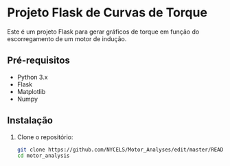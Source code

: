 # Projeto Flask de Curvas de Torque

Este é um projeto Flask para gerar gráficos de torque em função do escorregamento de um motor de indução.

## Pré-requisitos

- Python 3.x
- Flask
- Matplotlib
- Numpy

## Instalação

1. Clone o repositório:
   ```sh
   git clone https://github.com/NYCELS/Motor_Analyses/edit/master/README.md
   cd motor_analysis
